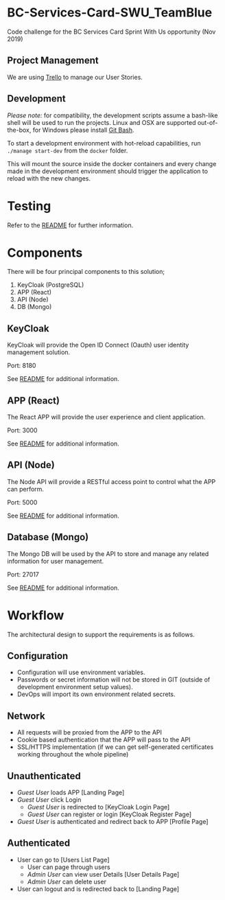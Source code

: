 # BC-Services-Card-SWU_TeamBlue

Code challenge for the BC Services Card Sprint With Us opportunity (Nov 2019)

## Project Management

We are using [Trello](https://trello.com/b/ihMbsBwR/bc-services-card-self-service) to manage our User Stories.

## Development

*Please note:* for compatibility, the development scripts assume a bash-like shell will be used to run the projects. Linux and OSX are supported out-of-the-box, for Windows please install [Git Bash](https://git-scm.com/downloads).

To start a development environment with hot-reload capabilities, run `./manage start-dev` from the `docker` folder.

This will mount the source inside the docker containers and every change made in the development environment should trigger the application to reload with the new changes.

# Testing

Refer to the [README](./tests/README.md) for further information.

# Components

There will be four principal components to this solution;

1. KeyCloak (PostgreSQL)
2. APP (React)
3. API (Node)
4. DB (Mongo)

## KeyCloak

KeyCloak will provide the Open ID Connect (Oauth) user identity management solution.

Port: 8180

See [README](/KEYLCOAK.md) for additional information.

## APP (React)

The React APP will provide the user experience and client application.

Port: 3000

See [README](/frontend/README.md) for additional information.

## API (Node)

The Node API will provide a RESTful access point to control what the APP can perform.

Port: 5000

See [README](/api/README.md) for additional information.

## Database (Mongo)

The Mongo DB will be used by the API to store and manage any related information for user management.

Port: 27017

See [README](/DATABASE.md) for additional information.

# Workflow

The architectural design to support the requirements is as follows.

## Configuration

- Configuration will use environment variables.
- Passwords or secret information will not be stored in GIT (outside of development environment setup values).
- DevOps will import its own environment related secrets.

## Network

- All requests will be proxied from the APP to the API
- Cookie based authentication that the APP will pass to the API
- SSL/HTTPS implementation (if we can get self-generated certificates working throughout the whole pipeline)

## Unauthenticated

- _Guest User_ loads APP [Landing Page]
- _Guest User_ click Login
  - _Guest User_ is redirected to [KeyCloak Login Page]
  - _Guest User_ can register or login [KeyCloak Register Page]
- _Guest User_ is authenticated and redirect back to APP [Profile Page]

## Authenticated

- User can go to [Users List Page]
  - User can page through users
  - _Admin User_ can view user Details [User Details Page]
  - _Admin User_ can delete user
- User can logout and is redirected back to [Landing Page]
